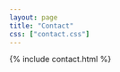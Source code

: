 ```yaml
---
layout: page
title: "Contact"
css: ["contact.css"]
---
```


<div class="contact-content" id="contact-content">
  {% include contact.html %}
</div>
